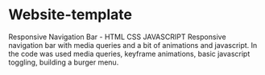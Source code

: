 # Website-template
Responsive Navigation Bar - HTML CSS JAVASCRIPT
Responsive navigation bar with media queries and a bit of animations and javascript. In the code was used media queries, keyframe animations, basic javascript toggling, building a burger menu.

